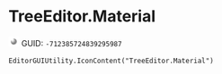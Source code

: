 # TreeEditor.Material
![](/img/TreeEditor.Material.png)
GUID: `-712385724839295987`
```
EditorGUIUtility.IconContent("TreeEditor.Material")
```
